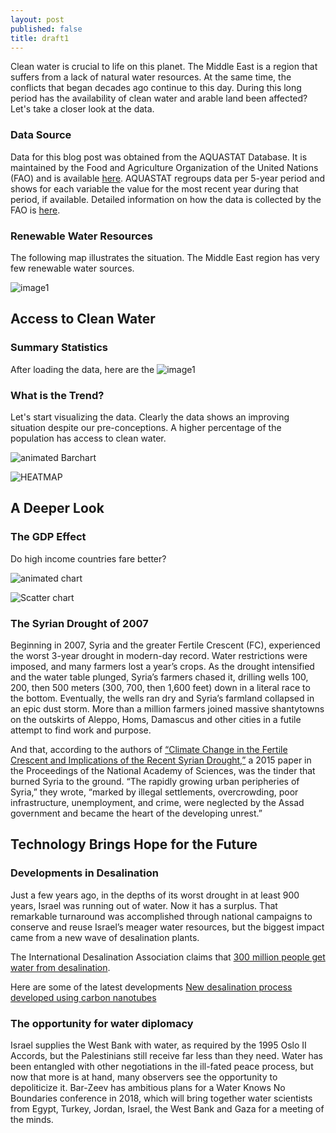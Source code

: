```yaml
---
layout: post
published: false
title: draft1
---
```

Clean water is crucial to life on this planet.  The Middle East is a region that suffers from a lack of natural water resources. At the same time, the conflicts that began decades ago continue to this day. During this long period has the availability of clean water and arable land been affected? Let's take a closer look at the data.

### Data Source
Data for this blog post was obtained from the AQUASTAT Database. It is maintained by the  Food and Agriculture Organization of the United Nations (FAO) and is available [here](http://www.fao.org/nr/water/aquastat/data/query/index.html?lang=en).  AQUASTAT regroups data per 5-year period and shows for each variable the value for the most recent year during that period, if available. Detailed information on how the data is collected by the FAO is [here](http://www.fao.org/nr/water/aquastat/sets/index.stm). 
### Renewable Water Resources
The following map illustrates the situation.  The Middle East region has very few renewable water sources. 

![image1](https://github.com/ed-chin-git/ed-chin-git.github.io/raw/master/img/MEwater/FAO%20Renewable%20Water%20Resources%20MAP.JPG)
## Access to Clean Water
### Summary Statistics
After loading the data, here are the 
![image1](https://github.com/ed-chin-git/ed-chin-git.github.io/raw/master/img/MEwater/SummaryStats.water.JPG)

### What is the Trend?
Let's start visualizing the data.  Clearly the data shows an improving situation despite our pre-conceptions.  A higher percentage of the population has access to clean water.

![animated Barchart](https://github.com/ed-chin-git/ed-chin-git.github.io/raw/master/img/MEwater/animated.Bar.gif)

![HEATMAP](https://github.com/ed-chin-git/ed-chin-git.github.io/raw/master/img/MEwater/heatmap.water.png)

## A Deeper Look

### The GDP Effect
Do high income countries fare better?

![animated chart](https://github.com/ed-chin-git/ed-chin-git.github.io/raw/master/img/MEwater/animated.RELPLOT.gif)

![Scatter chart](https://github.com/ed-chin-git/ed-chin-git.github.io/raw/master/img/MEwater/relplot.scatter.png)

### The Syrian Drought of 2007
Beginning in 2007, Syria and the greater Fertile Crescent (FC), experienced the worst 3-year drought in modern-day record.  Water restrictions were imposed, and many farmers lost a year’s crops. As the drought intensified and the water table plunged, Syria’s farmers chased it, drilling wells 100, 200, then 500 meters (300, 700, then 1,600 feet) down in a literal race to the bottom. Eventually, the wells ran dry and Syria’s farmland collapsed in an epic dust storm. More than a million farmers joined massive shantytowns on the outskirts of Aleppo, Homs, Damascus and other cities in a futile attempt to find work and purpose.

And that, according to the authors of [“Climate Change in the Fertile Crescent and Implications of the Recent Syrian Drought,”](http://www.pnas.org/content/112/11/3241.abstract) a 2015 paper in the Proceedings of the National Academy of Sciences, was the tinder that burned Syria to the ground. “The rapidly growing urban peripheries of Syria,” they wrote, “marked by illegal settlements, overcrowding, poor infrastructure, unemployment, and crime, were neglected by the Assad government and became the heart of the developing unrest.”



## Technology Brings Hope for the Future
### Developments in Desalination
Just a few years ago, in the depths of its worst drought in at least 900 years, Israel was running out of water. Now it has a surplus. That remarkable turnaround was accomplished through national campaigns to conserve and reuse Israel’s meager water resources, but the biggest impact came from a new wave of desalination plants.

The International Desalination Association claims that [300 million people get water from desalination](https://ensia.com/features/can-saltwater-quench-our-growing-thirst/). 

Here are some of the latest developments
[New desalination process developed using carbon nanotubes](https://www.sciencedaily.com/releases/2011/03/110314140632.htm)

### The opportunity for water diplomacy
Israel supplies the West Bank with water, as required by the 1995 Oslo II Accords, but the Palestinians still receive far less than they need. Water has been entangled with other negotiations in the ill-fated peace process, but now that more is at hand, many observers see the opportunity to depoliticize it. Bar-Zeev has ambitious plans for a Water Knows No Boundaries conference in 2018, which will bring together water scientists from Egypt, Turkey, Jordan, Israel, the West Bank and Gaza for a meeting of the minds.
